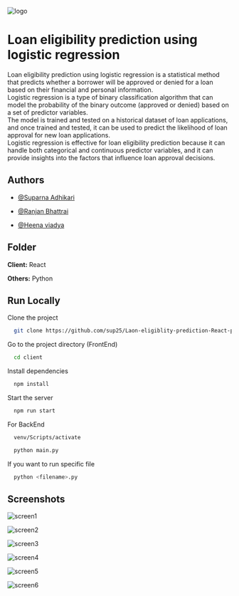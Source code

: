 ![logo](https://github.com/sup25/Express/assets/47480308/7524609e-64d3-41a4-bbd4-1c4c3121ba16)

# Loan eligibility prediction using logistic regression

Loan eligibility prediction using logistic regression is a statistical method that predicts whether a borrower will be approved or denied for a loan based on their financial and personal information.\
Logistic regression is a type of binary classification algorithm that can model the probability of the binary outcome (approved or denied) based on a set of predictor variables.\
The model is trained and tested on a historical dataset of loan applications, and once trained and tested, it can be used to predict the likelihood of loan approval for new loan applications.\
Logistic regression is effective for loan eligibility prediction because it can handle both categorical and continuous predictor variables, and it can provide insights into the factors that influence loan approval decisions.

## Authors

- [@Suparna Adhikari](https://github.com/sup25)

- [@Ranjan Bhattrai](https://github.com/Ranjanx55)

- [@Heena viadya](https://github.com/heenaviadya)

## Folder

**Client:** React

**Others:** Python

## Run Locally

Clone the project

```bash
  git clone https://github.com/sup25/Laon-eligiblity-prediction-React-python-flask-.git
```

Go to the project directory (FrontEnd)

```bash
  cd client
```

Install dependencies

```bash
  npm install
```

Start the server

```bash
  npm run start
```

For BackEnd

```bash
  venv/Scripts/activate
```

```bash
  python main.py
```

If you want to run specific file

```bash
  python <filename>.py
```

## Screenshots

![screen1](https://github.com/sup25/Express/assets/47480308/0e3dd247-b4cf-44d7-b749-aaec00d43f9d)

![screen2](https://github.com/sup25/Express/assets/47480308/2e359b41-24af-46a5-92af-6ad8ca7f09ee)

![screen3](https://github.com/sup25/Express/assets/47480308/70b568c7-e32a-451f-a88f-e4e551bb77bf)

![screen4](https://github.com/sup25/Express/assets/47480308/bc99623d-c03d-4172-aead-f7f081d81ad1)

![screen5](https://github.com/sup25/Express/assets/47480308/eb09f93f-729e-4b13-9dcb-7651870784bd)

![screen6](https://github.com/sup25/Express/assets/47480308/b521e473-54df-4a05-a87c-bde6dc5affed)
